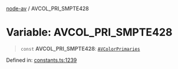 [node-av](../globals.md) / AVCOL\_PRI\_SMPTE428

# Variable: AVCOL\_PRI\_SMPTE428

> `const` **AVCOL\_PRI\_SMPTE428**: [`AVColorPrimaries`](../type-aliases/AVColorPrimaries.md)

Defined in: [constants.ts:1239](https://github.com/seydx/av/blob/f8631fc881b394300b1479f511d55cf1c370a87f/src/constants/constants.ts#L1239)
